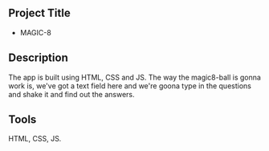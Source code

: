 
## Project Title
- MAGIC-8

## Description
The app is built using HTML, CSS and JS.
The way the magic8-ball is gonna work is, we've got a text field here and we're goona type in the questions and shake it and find out the answers.

## Tools

HTML, CSS, JS.
